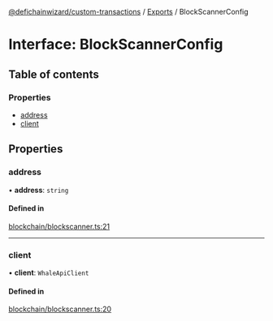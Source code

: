 [@defichainwizard/custom-transactions](../README.md) / [Exports](../modules.md) / BlockScannerConfig

# Interface: BlockScannerConfig

## Table of contents

### Properties

- [address](BlockScannerConfig.md#address)
- [client](BlockScannerConfig.md#client)

## Properties

### address

• **address**: `string`

#### Defined in

[blockchain/blockscanner.ts:21](https://github.com/DeFiChain-Wizard/custom-transcation-library/blob/775b9a2/src/blockchain/blockscanner.ts#L21)

___

### client

• **client**: `WhaleApiClient`

#### Defined in

[blockchain/blockscanner.ts:20](https://github.com/DeFiChain-Wizard/custom-transcation-library/blob/775b9a2/src/blockchain/blockscanner.ts#L20)
